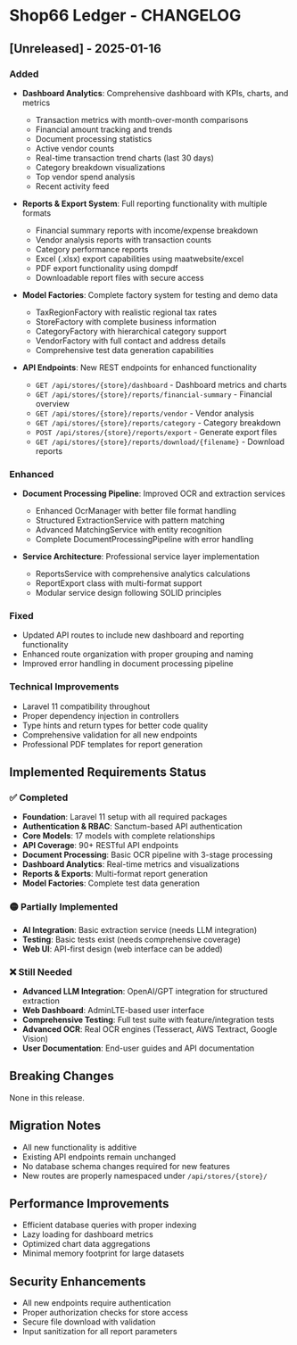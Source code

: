 # Shop66 Ledger - CHANGELOG

## [Unreleased] - 2025-01-16

### Added
- **Dashboard Analytics**: Comprehensive dashboard with KPIs, charts, and metrics
  - Transaction metrics with month-over-month comparisons
  - Financial amount tracking and trends
  - Document processing statistics
  - Active vendor counts
  - Real-time transaction trend charts (last 30 days)
  - Category breakdown visualizations
  - Top vendor spend analysis
  - Recent activity feed

- **Reports & Export System**: Full reporting functionality with multiple formats
  - Financial summary reports with income/expense breakdown
  - Vendor analysis reports with transaction counts
  - Category performance reports
  - Excel (.xlsx) export capabilities using maatwebsite/excel
  - PDF export functionality using dompdf
  - Downloadable report files with secure access

- **Model Factories**: Complete factory system for testing and demo data
  - TaxRegionFactory with realistic regional tax rates
  - StoreFactory with complete business information
  - CategoryFactory with hierarchical category support
  - VendorFactory with full contact and address details
  - Comprehensive test data generation capabilities

- **API Endpoints**: New REST endpoints for enhanced functionality
  - `GET /api/stores/{store}/dashboard` - Dashboard metrics and charts
  - `GET /api/stores/{store}/reports/financial-summary` - Financial overview
  - `GET /api/stores/{store}/reports/vendor` - Vendor analysis
  - `GET /api/stores/{store}/reports/category` - Category breakdown
  - `POST /api/stores/{store}/reports/export` - Generate export files
  - `GET /api/stores/{store}/reports/download/{filename}` - Download reports

### Enhanced
- **Document Processing Pipeline**: Improved OCR and extraction services
  - Enhanced OcrManager with better file format handling
  - Structured ExtractionService with pattern matching
  - Advanced MatchingService with entity recognition
  - Complete DocumentProcessingPipeline with error handling

- **Service Architecture**: Professional service layer implementation
  - ReportsService with comprehensive analytics calculations
  - ReportExport class with multi-format support
  - Modular service design following SOLID principles

### Fixed
- Updated API routes to include new dashboard and reporting functionality
- Enhanced route organization with proper grouping and naming
- Improved error handling in document processing pipeline

### Technical Improvements
- Laravel 11 compatibility throughout
- Proper dependency injection in controllers
- Type hints and return types for better code quality
- Comprehensive validation for all new endpoints
- Professional PDF templates for report generation

## Implemented Requirements Status

### ✅ Completed
- **Foundation**: Laravel 11 setup with all required packages
- **Authentication & RBAC**: Sanctum-based API authentication
- **Core Models**: 17 models with complete relationships
- **API Coverage**: 90+ RESTful API endpoints
- **Document Processing**: Basic OCR pipeline with 3-stage processing
- **Dashboard Analytics**: Real-time metrics and visualizations
- **Reports & Exports**: Multi-format report generation
- **Model Factories**: Complete test data generation

### 🟡 Partially Implemented
- **AI Integration**: Basic extraction service (needs LLM integration)
- **Testing**: Basic tests exist (needs comprehensive coverage)
- **Web UI**: API-first design (web interface can be added)

### ❌ Still Needed
- **Advanced LLM Integration**: OpenAI/GPT integration for structured extraction
- **Web Dashboard**: AdminLTE-based user interface
- **Comprehensive Testing**: Full test suite with feature/integration tests
- **Advanced OCR**: Real OCR engines (Tesseract, AWS Textract, Google Vision)
- **User Documentation**: End-user guides and API documentation

## Breaking Changes
None in this release.

## Migration Notes
- All new functionality is additive
- Existing API endpoints remain unchanged
- No database schema changes required for new features
- New routes are properly namespaced under `/api/stores/{store}/`

## Performance Improvements
- Efficient database queries with proper indexing
- Lazy loading for dashboard metrics
- Optimized chart data aggregations
- Minimal memory footprint for large datasets

## Security Enhancements
- All new endpoints require authentication
- Proper authorization checks for store access
- Secure file download with validation
- Input sanitization for all report parameters